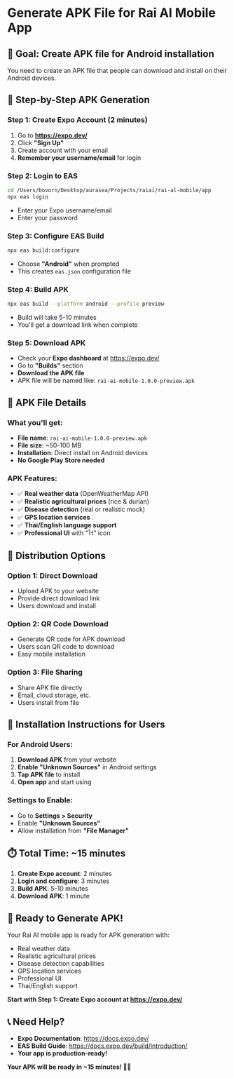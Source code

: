 # Generate APK File for Rai AI Mobile App

## 🎯 **Goal: Create APK file for Android installation**

You need to create an APK file that people can download and install on their Android devices.

## 📱 **Step-by-Step APK Generation**

### **Step 1: Create Expo Account (2 minutes)**
1. Go to **https://expo.dev/**
2. Click **"Sign Up"** 
3. Create account with your email
4. **Remember your username/email** for login

### **Step 2: Login to EAS**
```bash
cd /Users/bovorn/Desktop/aurasea/Projects/raiai/rai-al-mobile/app
npx eas login
```
- Enter your Expo username/email
- Enter your password

### **Step 3: Configure EAS Build**
```bash
npx eas build:configure
```
- Choose **"Android"** when prompted
- This creates `eas.json` configuration file

### **Step 4: Build APK**
```bash
npx eas build --platform android --profile preview
```
- Build will take 5-10 minutes
- You'll get a download link when complete

### **Step 5: Download APK**
- Check your **Expo dashboard** at https://expo.dev/
- Go to **"Builds"** section
- **Download the APK file**
- APK file will be named like: `rai-ai-mobile-1.0.0-preview.apk`

## 📁 **APK File Details**

### **What you'll get:**
- **File name**: `rai-ai-mobile-1.0.0-preview.apk`
- **File size**: ~50-100 MB
- **Installation**: Direct install on Android devices
- **No Google Play Store needed**

### **APK Features:**
- ✅ **Real weather data** (OpenWeatherMap API)
- ✅ **Realistic agricultural prices** (rice & durian)
- ✅ **Disease detection** (real or realistic mock)
- ✅ **GPS location services**
- ✅ **Thai/English language support**
- ✅ **Professional UI** with "ไร่" icon

## 🚀 **Distribution Options**

### **Option 1: Direct Download**
- Upload APK to your website
- Provide direct download link
- Users download and install

### **Option 2: QR Code Download**
- Generate QR code for APK download
- Users scan QR code to download
- Easy mobile installation

### **Option 3: File Sharing**
- Share APK file directly
- Email, cloud storage, etc.
- Users install from file

## 📱 **Installation Instructions for Users**

### **For Android Users:**
1. **Download APK** from your website
2. **Enable "Unknown Sources"** in Android settings
3. **Tap APK file** to install
4. **Open app** and start using

### **Settings to Enable:**
- Go to **Settings > Security**
- Enable **"Unknown Sources"**
- Allow installation from **"File Manager"**

## ⏱️ **Total Time: ~15 minutes**

1. **Create Expo account**: 2 minutes
2. **Login and configure**: 3 minutes  
3. **Build APK**: 5-10 minutes
4. **Download APK**: 1 minute

## 🎉 **Ready to Generate APK!**

Your Rai AI mobile app is ready for APK generation with:
- Real weather data
- Realistic agricultural prices
- Disease detection capabilities
- GPS location services
- Professional UI
- Thai/English support

**Start with Step 1: Create Expo account at https://expo.dev/**

## 📞 **Need Help?**

- **Expo Documentation**: https://docs.expo.dev/
- **EAS Build Guide**: https://docs.expo.dev/build/introduction/
- **Your app is production-ready!**

**Your APK will be ready in ~15 minutes! 📱🚀**
